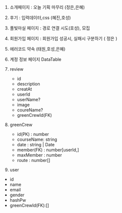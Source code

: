 1. 소개페이지 : 오늘 기획 마무리 (정은,은혜)
2. 후기 : 입력데이터,css (혜진,호성)

3. 풀빛마실 페이지 : 경로 연결 시도(호성), 모집

4. 회원가입 페이지 : 회원가입 성공시, 실패시 구분하기 ( 정은 )

5. 에러코드 약속 (태원,호성,은혜)
6. 계정 정보 페이지
   DataTable

7. review
   - id
   - description
   - creatAt
   - userId
   - userName?
   - image
   - coureName?
   - greenCrewId(FK)
8. greenCrew

   - id(PK) : number
   - courseName: string
   - date : string | Date
   - member(FK) : number[userId,]
   - maxMember : number
   - route : number[]

9. user

- id
- name
- email
- gender
- hashPw
- greenCrewId(FK):[]
